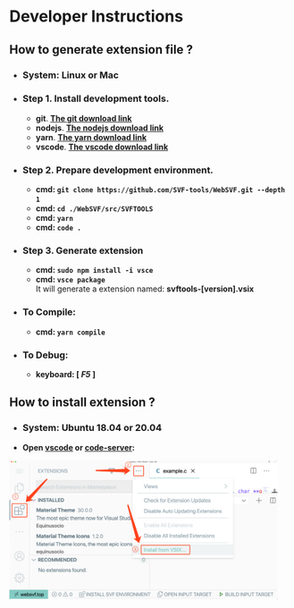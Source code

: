 # Developer Instructions
## **How to generate extension file ?**
-  ### System: **Linux or Mac**  
-  ### **Step 1. Install development tools.**
    - **git**. **[The git download link](https://code.visualstudio.com/)**
    - **nodejs**. **[The nodejs download link](https://nodejs.org/zh-cn/download/)**
    - **yarn**. **[The yarn download link](https://classic.yarnpkg.com/en/docs/install/#windows-stable)**
    - **vscode**. **[The vscode download link](https://code.visualstudio.com/)**

-  ### **Step 2. Prepare development environment.**
    - **cmd: `git clone https://github.com/SVF-tools/WebSVF.git --depth 1`**  
    - **cmd: `cd ./WebSVF/src/SVFTOOLS`**  
    - **cmd: `yarn`**  
    - **cmd: `code .`**  

- ### **Step 3. Generate extension**
    - **cmd: `sudo npm install -i vsce`** 
    - **cmd: `vsce package`**  
It will generate a extension named: **svftools-[version].vsix**

-  ### **To Compile:**   
    - **cmd: `yarn compile`**  
-  ### **To Debug:**  
    - **keyboard: [ _F5_ ]**  

## **How to install extension ?**

-  ### System: **Ubuntu 18.04 or 20.04**
- **Open [vscode](https://code.visualstudio.com/) or [code-server](https://github.com/cdr/code-server):**  
<img src='https://github.com/SVF-tools/WebSVF/blob/master/docs/vsix_install.png?raw=true' width='480'/>
